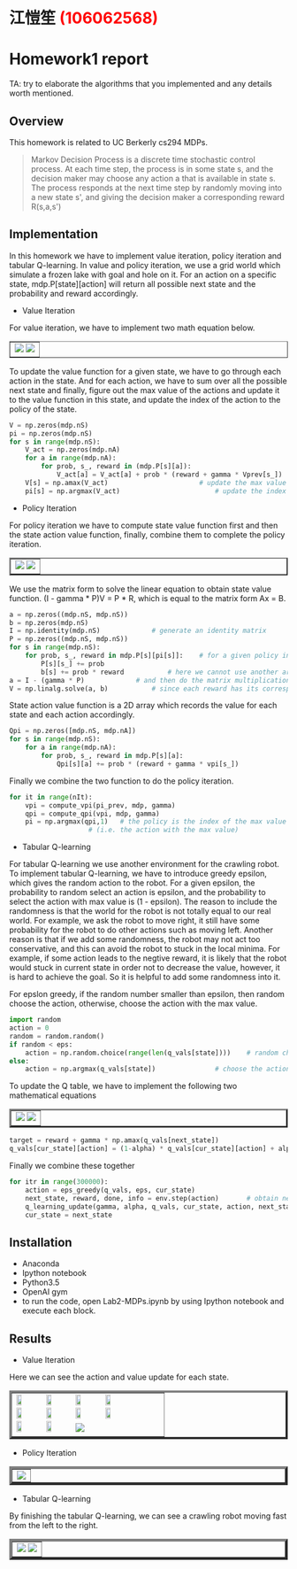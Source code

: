 # 江愷笙 <span style="color:red">(106062568)</span>

# Homework1 report

TA: try to elaborate the algorithms that you implemented and any details worth mentioned.

## Overview
This homework is related to UC Berkerly cs294 MDPs.

> Markov Decision Process is a discrete time stochastic control process. At each time step, the process is in some state s, and the decision maker may choose any action a that is available in state s. The process responds at the next time step by randomly moving into a new state s', and giving the decision maker a corresponding reward R(s,a,s')
## Implementation
In this homework we have to implement value iteration, policy iteration and tabular Q-learning. In value and policy iteration, we use a grid world which simulate a frozen lake with goal and hole on it. For an action on a specific state, mdp.P[state][action] will return all possible next state and the probability and reward accordingly.
* Value Iteration

For value iteration, we have to implement two math equation below.

<table border=1>
<tr>
<td>
<img src="imgs/value_1.PNG"/>
<img src="imgs/value_2.PNG"/>
</td>
</tr>
</table>
To update the value function for a given state, we have to go through each action in the state. And for each action, we have to sum over all the possible next state and finally, figure out the max value of the actions and update it to the value function in this state, and update the index of the action to the policy of the state.

```python
V = np.zeros(mdp.nS)
pi = np.zeros(mdp.nS)
for s in range(mdp.nS):
    V_act = np.zeros(mdp.nA)
    for a in range(mdp.nA):
        for prob, s_, reward in (mdp.P[s][a]):
            V_act[a] = V_act[a] + prob * (reward + gamma * Vprev[s_])	# sum over all the possible next state
    V[s] = np.amax(V_act)						# update the max value of the action to the value function
    pi[s] = np.argmax(V_act)						# update the index of this action to the policy
```

* Policy Iteration

For policy iteration we have to compute state value function first and then the state action value function, finally, combine them to complete the policy iteration.

<table border=2>
<tr>
<td>
<img src="imgs/policy_1.PNG"/>
<img src="imgs/policy_2.PNG"/>
</td>
</tr>
</table>
We use the matrix form to solve the linear equation to obtain state value function. (I - gamma * P)V = P * R, which is equal to the matrix form Ax = B.

```python
a = np.zeros((mdp.nS, mdp.nS)) 
b = np.zeros(mdp.nS)
I = np.identity(mdp.nS)				# generate an identity matrix
P = np.zeros((mdp.nS, mdp.nS))
for s in range(mdp.nS):
    for prob, s_, reward in mdp.P[s][pi[s]]:	# for a given policy in the state
        P[s][s_] += prob
        b[s] += prob * reward			# here we cannot use another array R to sum over all the reward
a = I - (gamma * P)				# and then do the matrix multiplication P*R
V = np.linalg.solve(a, b)			# since each reward has its corresponding probability
```

State action value function is a 2D array which records the value for each state and each action accordingly.

```python
Qpi = np.zeros([mdp.nS, mdp.nA])
for s in range(mdp.nS):
    for a in range(mdp.nA):
        for prob, s_, reward in mdp.P[s][a]:
            Qpi[s][a] += prob * (reward + gamma * vpi[s_])
```

Finally we combine the two function to do the policy iteration.

```python
for it in range(nIt):
    vpi = compute_vpi(pi_prev, mdp, gamma)
    qpi = compute_qpi(vpi, mdp, gamma)
    pi = np.argmax(qpi,1)	# the policy is the index of the max value for each state 
    				# (i.e. the action with the max value)
```

* Tabular Q-learning

For tabular Q-learning we use another environment for the crawling robot.
To implement tabular Q-learning, we have to introduce greedy epsilon, which gives the random action to the robot. For a given epsilon, the probability to random select an action is epsilon, and the probability to select the action with max value is (1 - epsilon). The reason to include the randomness is that the world for the robot is not totally equal to our real world. For example, we ask the robot to move right, it still have some probability for the robot to do other actions such as moving left. Another reason is that if we add some randomness, the robot may not act too conservative, and this can avoid the robot to stuck in the local minima. For example, if some action leads to the negtive reward, it is likely that the robot would stuck in current state in order not to decrease the value, however, it is hard to achieve the goal. So it is helpful to add some randomness into it.

For epslon greedy, if the random number smaller than epsilon, then random choose the action, otherwise, choose the action with the max value.

```python
import random
action = 0
random = random.random()
if random < eps:
    action = np.random.choice(range(len(q_vals[state])))	# random choose the action
else:
    action = np.argmax(q_vals[state])				# choose the action with the max value
```
To update the Q table, we have to implement the following two mathematical equations

<table border=3>
<tr>
<td>
<img src="imgs/Q-learning_1.PNG"/>
<img src="imgs/Q-learning_2.PNG"/>
</td>
</tr>
</table>

```python
target = reward + gamma * np.amax(q_vals[next_state])
q_vals[cur_state][action] = (1-alpha) * q_vals[cur_state][action] + alpha * target
```

Finally we combine these together

```python
for itr in range(300000):
    action = eps_greedy(q_vals, eps, cur_state)
    next_state, reward, done, info = env.step(action)		# obtain next_state and reward from the environment
    q_learning_update(gamma, alpha, q_vals, cur_state, action, next_state, reward)
    cur_state = next_state
```

## Installation
* Anaconda
* Ipython notebook
* Python3.5
* OpenAI gym
* to run the code, open Lab2-MDPs.ipynb by using Ipython notebook and execute each block.

## Results
* Value Iteration

Here we can see the action and value update for each state.

<table border=4>
<tr>
<td>
<img src="imgs/VI_1.PNG" width="19%"/>
<img src="imgs/VI_2.PNG" width="19%"/>
<img src="imgs/VI_3.PNG" width="19%"/>
<img src="imgs/VI_4.PNG" width="19%"/>
<img src="imgs/VI_5.PNG" width="19%"/>
<img src="imgs/VI_6.PNG" width="19%"/>
<img src="imgs/VI_7.PNG" width="19%"/>
<img src="imgs/VI_8.PNG" width="19%"/>
<img src="imgs/VI_9.PNG" width="19%"/>
<img src="imgs/VI_10.PNG" width="19%"/>
<img src="imgs/VI_plot.PNG"/>
</td>
</tr>
</table>

* Policy Iteration

<table border=5>
<tr>
<td>
<img src="imgs/PI_plot.PNG"/>
</td>
</tr>
</table>

* Tabular Q-learning

By finishing the tabular Q-learning, we can see a crawling robot moving fast from the left to the right.

<table border=5>
<tr>
<td>
<img src="imgs/Q_1.PNG"/>
<img src="imgs/Q_2.PNG"/>
</td>
</tr>
</table>

